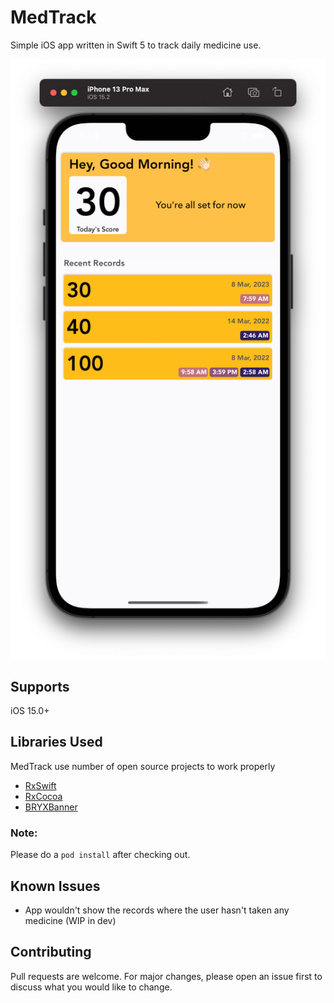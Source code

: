 # MedTrack
Simple iOS app written in Swift 5 to track daily medicine use.



![My Image](RepoAssets/screenshot.png)


## Supports

iOS 15.0+


## Libraries Used

MedTrack use number of open source projects to work properly


* [RxSwift](https://github.com/ReactiveX/RxSwift)
* [RxCocoa](https://github.com/ReactiveX/RxSwift/tree/master/RxCocoa)
* [BRYXBanner](https://github.com/bryx-inc/BRYXBanner)

### Note:
Please do a  `pod install` after checking out.

## Known Issues

* App wouldn't show the records where the user hasn't taken any medicine (WIP in dev)


## Contributing
Pull requests are welcome. For major changes, please open an issue first to discuss what you would like to change.

    




